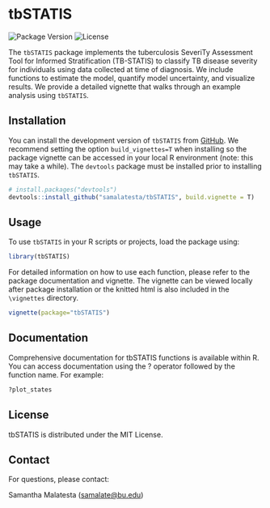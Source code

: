 
<!-- README.md is generated from README.Rmd. Please edit that file -->

# tbSTATIS

![Package Version](https://img.shields.io/badge/version-0.1.0-blue.svg)
![License](https://img.shields.io/badge/license-MIT-green.svg)
<!-- badges: start --> <!-- badges: end -->

The `tbSTATIS` package implements the tuberculosis SeveriTy Assessment
Tool for Informed Stratification (TB-STATIS) to classify TB disease
severity for individuals using data collected at time of diagnosis. We
include functions to estimate the model, quantify model uncertainty, and
visualize results. We provide a detailed vignette that walks through an
example analysis using `tbSTATIS`.

## Installation

You can install the development version of `tbSTATIS` from
[GitHub](https://github.com/). We recommend setting the option
`build_vignettes=T` when installing so the package vignette can be
accessed in your local R environment (note: this may take a while). The
`devtools` package must be installed prior to installing `tbSTATIS`.

``` r
# install.packages("devtools")
devtools::install_github("samalatesta/tbSTATIS", build.vignette = T)
```

## Usage

To use `tbSTATIS` in your R scripts or projects, load the package using:

``` r
library(tbSTATIS)
```

For detailed information on how to use each function, please refer to
the package documentation and vignette. The vignette can be viewed
locally after package installation or the knitted html is also included
in the `\vignettes` directory.

``` r
vignette(package="tbSTATIS")
```

## Documentation

Comprehensive documentation for tbSTATIS functions is available within
R. You can access documentation using the ? operator followed by the
function name. For example:

``` r
?plot_states
```

## License

tbSTATIS is distributed under the MIT License.

## Contact

For questions, please contact:

Samantha Malatesta (<samalate@bu.edu>)
